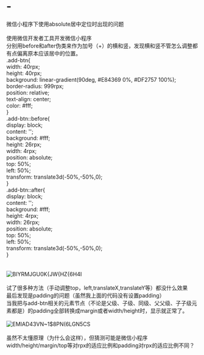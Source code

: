 # -
微信小程序下使用absolute居中定位时出现的问题<br>
<br>
使用微信开发者工具开发微信小程序<br>
分别用before和after伪类来作为加号（+）的横和竖，发现横和竖不管怎么调整都有点偏离原本应该居中的位置。<br>
.add-btn{<br>
    width: 40rpx;<br>
    height: 40rpx;<br>
    background: linear-gradient(90deg, #E84369 0%, #DF2757 100%);<br>
    border-radius: 999rpx;<br>
    position: relative;<br>
    text-align: center;<br>
    color: #fff;<br>
}<br>
.add-btn::before{<br>
    display: block;<br>
    content: '';<br>
    background: #fff;<br>
    height: 26rpx;<br>
    width: 4rpx;<br>
    position: absolute;<br>
    top: 50%;<br>
    left: 50%;<br>
    transform: translate3d(-50%,-50%,0);<br>
}<br>
.add-btn::after{<br>
    display: block;<br>
    content: '';<br>
    background: #fff;<br>
    height: 4rpx;<br>
    width: 26rpx;<br>
    position: absolute;<br>
    top: 50%;<br>
    left: 50%;<br>
    transform: translate3d(-50%,-50%,0);<br>
}<br>
<br>
<br>
![BIYRMJ`GU0K{JW{`HZ{6H4I](https://user-images.githubusercontent.com/45165928/128159057-a05b03b7-806a-477d-bae3-166b1de1cefd.png)<br>
<br>
试了很多种方法（手动调整top，left,translateX,translateY等）都没什么效果<br>
最后发现是padding的问题（虽然我上面的代码没有设置padding）<br>
当我把与add-btn相关的元素节点（不论是父级、子级、同级、父父级、子子级元素都是）的padding全部转换成margin或者width/height时，显示就正常了。<br>
<br>
![EMIAD43VN~1$8PN(6LGN5CS](https://user-images.githubusercontent.com/45165928/128160005-12d6365b-e95c-42c2-bfd9-b5912e927ebb.png)<br>
<br>
虽然不太懂原理（为什么会这样），但猜测可能是微信小程序width/height/margin/top等对rpx的适应比例和padding对rpx的适应比例不同？<br>

